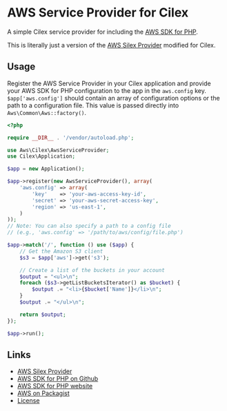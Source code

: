 # AWS Service Provider for Cilex

A simple Cilex service provider for including the [AWS SDK for PHP](https://github.com/aws/aws-sdk-php).

This is literally just a version of the [AWS Silex Provider](http://github.com/aws/aws-sdk-php-silex) modified for Cilex.

## Usage

Register the AWS Service Provider in your Cilex application and provide your AWS SDK for PHP configuration to the app
in the `aws.config` key. `$app['aws.config']` should contain an array of configuration options or the path to a
configuration file. This value is passed directly into `Aws\Common\Aws::factory()`.

```php
<?php

require __DIR__ . '/vendor/autoload.php';

use Aws\Cilex\AwsServiceProvider;
use Cilex\Application;

$app = new Application();

$app->register(new AwsServiceProvider(), array(
    'aws.config' => array(
        'key'    => 'your-aws-access-key-id',
        'secret' => 'your-aws-secret-access-key',
        'region' => 'us-east-1',
    )
));
// Note: You can also specify a path to a config file
// (e.g., 'aws.config' => '/path/to/aws/config/file.php')

$app->match('/', function () use ($app) {
    // Get the Amazon S3 client
    $s3 = $app['aws']->get('s3');

    // Create a list of the buckets in your account
    $output = "<ul>\n";
    foreach ($s3->getListBucketsIterator() as $bucket) {
        $output .= "<li>{$bucket['Name']}</li>\n";
    }
    $output .= "</ul>\n";

    return $output;
});

$app->run();
```

## Links

* [AWS Silex Provider](http://github.com/aws/aws-sdk-php-silex)
* [AWS SDK for PHP on Github](http://github.com/aws/aws-sdk-php)
* [AWS SDK for PHP website](http://aws.amazon.com/sdkforphp/)
* [AWS on Packagist](https://packagist.org/packages/aws)
* [License](http://aws.amazon.com/apache2.0/)
